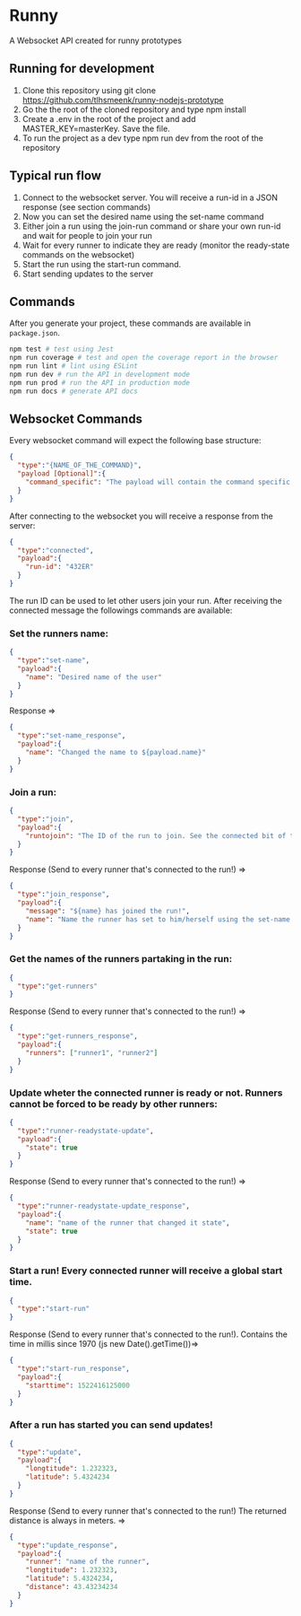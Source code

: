 # Runny

A Websocket API created for runny prototypes


## Running for development

1. Clone this repository using git clone https://github.com/tlhsmeenk/runny-nodejs-prototype
2. Go the the root of the cloned repository and type npm install
3. Create a .env in the root of the project and add MASTER_KEY=masterKey. Save the file.
4. To run the project as a dev type npm run dev from the root of the repository

## Typical run flow

1. Connect to the websocket server. You will receive a run-id in a JSON response (see section commands)
2. Now you can set the desired name using the set-name command
3. Either join a run using the join-run command or share your own run-id and wait for people to join your run
4. Wait for every runner to indicate they are ready (monitor the ready-state commands on the websocket)
5. Start the run using the start-run command.
6. Start sending updates to the server 

## Commands

After you generate your project, these commands are available in `package.json`.

```bash
npm test # test using Jest
npm run coverage # test and open the coverage report in the browser
npm run lint # lint using ESLint
npm run dev # run the API in development mode
npm run prod # run the API in production mode
npm run docs # generate API docs
```

## Websocket Commands

Every websocket command will expect the following base structure:

```json
{
  "type":"{NAME_OF_THE_COMMAND}",
  "payload [Optional]":{
    "command_specific": "The payload will contain the command specific fields"
  }
}
```

After connecting to the websocket you will receive a response from the server:

```json
{
  "type":"connected",
  "payload":{
    "run-id": "432ER"
  }
}
```
The run ID can be used to let other users join your run. After receiving the connected message the followings commands are available:


### Set the runners name:

```json
{
  "type":"set-name",
  "payload":{
    "name": "Desired name of the user"
  }
}
```
Response =>
```json
{
  "type":"set-name_response",
  "payload":{
    "name": "Changed the name to ${payload.name}"
  }
}
```

### Join a run:

```json
{
  "type":"join",
  "payload":{
    "runtojoin": "The ID of the run to join. See the connected bit of this part of the readme"
  }
}
```
Response (Send to every runner that's connected to the run!) =>
```json
{
  "type":"join_response",
  "payload":{
    "message": "${name} has joined the run!",
    "name": "Name the runner has set to him/herself using the set-name command. Can be undefined!"
  }
}
```

### Get the names of the runners partaking in the run:

```json
{
  "type":"get-runners"
}
```
Response (Send to every runner that's connected to the run!) =>
```json
{
  "type":"get-runners_response",
  "payload":{
    "runners": ["runner1", "runner2"]
  }
}
```

### Update wheter the connected runner is ready or not. Runners cannot be forced to be ready by other runners:

```json
{
  "type":"runner-readystate-update",
  "payload":{
    "state": true
  }
}
```
Response (Send to every runner that's connected to the run!) =>
```json
{
  "type":"runner-readystate-update_response",
  "payload":{
    "name": "name of the runner that changed it state",
    "state": true
  }
}
```

### Start a run! Every connected runner will receive a global start time.

```json
{
  "type":"start-run"
}
```
Response (Send to every runner that's connected to the run!). Contains the time in millis since 1970 (js new Date().getTime())=>
```json
{
  "type":"start-run_response",
  "payload":{
    "starttime": 1522416125000
  }
}
```

### After a run has started you can send updates!

```json
{
  "type":"update",
  "payload":{
    "longtitude": 1.232323,
    "latitude": 5.4324234
  }
}
```
Response (Send to every runner that's connected to the run!) The returned distance is always in meters. =>
```json
{
  "type":"update_response",
  "payload":{
    "runner": "name of the runner",
    "longtitude": 1.232323,
    "latitude": 5.4324234,
    "distance": 43.43234234
  }
}
```
